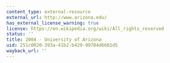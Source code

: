 ```yaml
---
content_type: external-resource
external_url: http://www.arizona.edu/
has_external_license_warning: true
license: https://en.wikipedia.org/wiki/All_rights_reserved
status: ''
title: 2004 - University of Arizona
uid: 251c0020-393a-41b2-b429-99704d6601d5
wayback_url: ''
---
```

